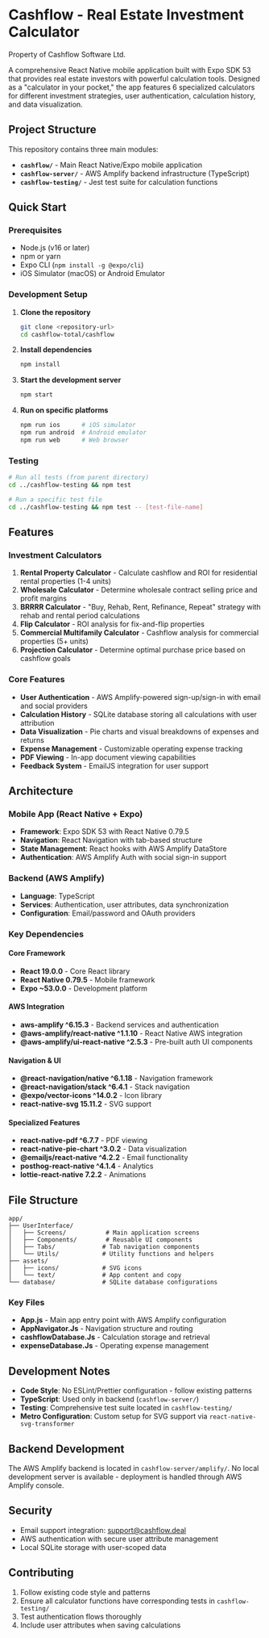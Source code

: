 # Cashflow - Real Estate Investment Calculator

Property of Cashflow Software Ltd.

A comprehensive React Native mobile application built with Expo SDK 53 that provides real estate investors with powerful calculation tools. Designed as a "calculator in your pocket," the app features 6 specialized calculators for different investment strategies, user authentication, calculation history, and data visualization.

## Project Structure

This repository contains three main modules:

- **`cashflow/`** - Main React Native/Expo mobile application
- **`cashflow-server/`** - AWS Amplify backend infrastructure (TypeScript)
- **`cashflow-testing/`** - Jest test suite for calculation functions

## Quick Start

### Prerequisites

- Node.js (v16 or later)
- npm or yarn
- Expo CLI (`npm install -g @expo/cli`)
- iOS Simulator (macOS) or Android Emulator

### Development Setup

1. **Clone the repository**
   ```bash
   git clone <repository-url>
   cd cashflow-total/cashflow
   ```

2. **Install dependencies**
   ```bash
   npm install
   ```

3. **Start the development server**
   ```bash
   npm start
   ```

4. **Run on specific platforms**
   ```bash
   npm run ios      # iOS simulator
   npm run android  # Android emulator
   npm run web      # Web browser
   ```

### Testing

```bash
# Run all tests (from parent directory)
cd ../cashflow-testing && npm test

# Run a specific test file
cd ../cashflow-testing && npm test -- [test-file-name]
```

## Features

### Investment Calculators

1. **Rental Property Calculator** - Calculate cashflow and ROI for residential rental properties (1-4 units)
2. **Wholesale Calculator** - Determine wholesale contract selling price and profit margins
3. **BRRRR Calculator** - "Buy, Rehab, Rent, Refinance, Repeat" strategy with rehab and rental period calculations
4. **Flip Calculator** - ROI analysis for fix-and-flip properties
5. **Commercial Multifamily Calculator** - Cashflow analysis for commercial properties (5+ units)
6. **Projection Calculator** - Determine optimal purchase price based on cashflow goals

### Core Features

- **User Authentication** - AWS Amplify-powered sign-up/sign-in with email and social providers
- **Calculation History** - SQLite database storing all calculations with user attribution
- **Data Visualization** - Pie charts and visual breakdowns of expenses and returns
- **Expense Management** - Customizable operating expense tracking
- **PDF Viewing** - In-app document viewing capabilities
- **Feedback System** - EmailJS integration for user support

## Architecture

### Mobile App (React Native + Expo)
- **Framework**: Expo SDK 53 with React Native 0.79.5
- **Navigation**: React Navigation with tab-based structure
- **State Management**: React hooks with AWS Amplify DataStore
- **Authentication**: AWS Amplify Auth with social sign-in support

### Backend (AWS Amplify)
- **Language**: TypeScript
- **Services**: Authentication, user attributes, data synchronization
- **Configuration**: Email/password and OAuth providers

### Key Dependencies

#### Core Framework
- **React 19.0.0** - Core React library
- **React Native 0.79.5** - Mobile framework
- **Expo ~53.0.0** - Development platform

#### AWS Integration
- **aws-amplify ^6.15.3** - Backend services and authentication
- **@aws-amplify/react-native ^1.1.10** - React Native AWS integration
- **@aws-amplify/ui-react-native ^2.5.3** - Pre-built auth UI components

#### Navigation & UI
- **@react-navigation/native ^6.1.18** - Navigation framework
- **@react-navigation/stack ^6.4.1** - Stack navigation
- **@expo/vector-icons ^14.0.2** - Icon library
- **react-native-svg 15.11.2** - SVG support

#### Specialized Features
- **react-native-pdf ^6.7.7** - PDF viewing
- **react-native-pie-chart ^3.0.2** - Data visualization
- **@emailjs/react-native ^4.2.2** - Email functionality
- **posthog-react-native ^4.1.4** - Analytics
- **lottie-react-native 7.2.2** - Animations

## File Structure

```
app/
├── UserInterface/
│   ├── Screens/           # Main application screens
│   ├── Components/        # Reusable UI components
│   ├── Tabs/             # Tab navigation components
│   └── Utils/            # Utility functions and helpers
├── assets/
│   ├── icons/            # SVG icons
│   └── text/             # App content and copy
└── database/             # SQLite database configurations
```

### Key Files

- **App.js** - Main app entry point with AWS Amplify configuration
- **AppNavigator.Js** - Navigation structure and routing
- **cashflowDatabase.Js** - Calculation storage and retrieval
- **expenseDatabase.Js** - Operating expense management

## Development Notes

- **Code Style**: No ESLint/Prettier configuration - follow existing patterns
- **TypeScript**: Used only in backend (`cashflow-server/`)
- **Testing**: Comprehensive test suite located in `cashflow-testing/`
- **Metro Configuration**: Custom setup for SVG support via `react-native-svg-transformer`

## Backend Development

The AWS Amplify backend is located in `cashflow-server/amplify/`. No local development server is available - deployment is handled through AWS Amplify console.

## Security

- Email support integration: support@cashflow.deal
- AWS authentication with secure user attribute management
- Local SQLite storage with user-scoped data

## Contributing

1. Follow existing code style and patterns
2. Ensure all calculator functions have corresponding tests in `cashflow-testing/`
3. Test authentication flows thoroughly
4. Include user attributes when saving calculations
